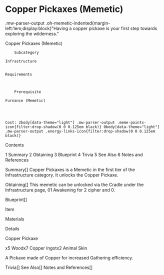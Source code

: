 # Copper Pickaxes (Memetic)

.mw-parser-output .oh-memetic-indented{margin-left:1em;display:block}"Having a copper pickaxe is your first step towards exploring the wilderness."

Copper Pickaxes (Memetic)


	
		
		
	
	



	
		Subcategory
	
	Infrastructure


	Requirements


	
		Prerequisite
	
	Furnance (Memetic)



	
	Cost: 2body[data-theme="light"] .mw-parser-output .meme-points-icon{filter:drop-shadow(0 0 0.125em black)} 0body[data-theme="light"] .mw-parser-output .energy-links-icon{filter:drop-shadow(0 0 0.125em black)}





Contents

1 Summary
2 Obtaining
3 Blueprint
4 Trivia
5 See Also
6 Notes and References



Summary[]
Copper Pickaxes is a Memetic in the first tier of the Infrastructure category. It unlocks the Copper Pickaxe.

Obtaining[]
This memetic can be unlocked via the Cradle under the Infrastructure page, 01 Awakening for 2 cipher and  0.

Blueprint[]


Item

Materials

Details


Copper Pickaxe

x5 Woodx7 Copper Ingotx2 Animal Skin

A Pickaxe made of Copper for increased Gathering efficiency.


Trivia[]
See Also[]
Notes and References[]
